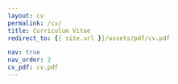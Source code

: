 ```yaml
---
layout: cv
permalink: /cv/
title: Curriculum Vitae
redirect_to: {{ site.url }}/assets/pdf/cv.pdf

nav: true
nav_order: 2
cv_pdf: cv.pdf
---
```

